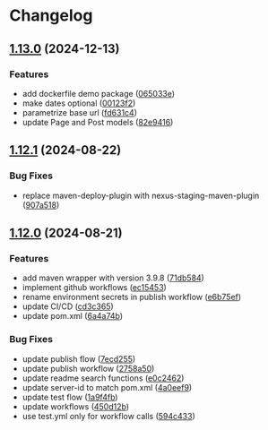 # Changelog

## [1.13.0](https://github.com/ButterCMS/buttercms-java/compare/v1.12.1...v1.13.0) (2024-12-13)


### Features

* add dockerfile demo package ([065033e](https://github.com/ButterCMS/buttercms-java/commit/065033e0603c8bb71a2fcc8329000f50d2c32cb4))
* make dates optional ([00123f2](https://github.com/ButterCMS/buttercms-java/commit/00123f28861fd2d73a23225622745bd857ccebbf))
* parametrize base url ([fd631c4](https://github.com/ButterCMS/buttercms-java/commit/fd631c4eabce7ebfb8c6cb4b234b292867425dac))
* update Page and Post models ([82e9416](https://github.com/ButterCMS/buttercms-java/commit/82e94161fd8ccc7bf22ca8daf911348e8cf80a9c))

## [1.12.1](https://github.com/ButterCMS/buttercms-java/compare/v1.12.0...v1.12.1) (2024-08-22)


### Bug Fixes

* replace maven-deploy-plugin with nexus-staging-maven-plugin ([907a518](https://github.com/ButterCMS/buttercms-java/commit/907a5182f34c78460bfcf4251d67973e4b91c2f4))

## [1.12.0](https://github.com/ButterCMS/buttercms-java/compare/v1.11.0...v1.12.0) (2024-08-21)


### Features

* add maven wrapper with version 3.9.8 ([71db584](https://github.com/ButterCMS/buttercms-java/commit/71db5845636de1df41b1b966da394bf0479cefa9))
* implement github workflows ([ec15453](https://github.com/ButterCMS/buttercms-java/commit/ec15453aa83e6d16520b68c8b0be39256afcc51b))
* rename environment secrets in publish workflow ([e6b75ef](https://github.com/ButterCMS/buttercms-java/commit/e6b75ef99f520b2b7056056de3cf71d79b1af6e9))
* update CI/CD ([cd3c365](https://github.com/ButterCMS/buttercms-java/commit/cd3c365046029f113ebd84f9bbbdc1a3b92fcf1a))
* update pom.xml ([6a4a74b](https://github.com/ButterCMS/buttercms-java/commit/6a4a74b2ebd840755f448a4cce4afb9ae9b28593))


### Bug Fixes

* update publish flow ([7ecd255](https://github.com/ButterCMS/buttercms-java/commit/7ecd25559abda9a50eef0ac7129bc4d014085801))
* update publish workflow ([2758a50](https://github.com/ButterCMS/buttercms-java/commit/2758a50c6c764d5ac6b568e970882566d65a4a66))
* update readme search functions ([e0c2462](https://github.com/ButterCMS/buttercms-java/commit/e0c24627da32f6b82d715095da3faa4e3b014fd5))
* update server-id to match pom.xml ([4a0eef9](https://github.com/ButterCMS/buttercms-java/commit/4a0eef91bfd5c026962ef2be2931ae2188b2ee64))
* update test flow ([1a9f4fb](https://github.com/ButterCMS/buttercms-java/commit/1a9f4fb36579307bbc09557782d302c45189fe7d))
* update workflows ([450d12b](https://github.com/ButterCMS/buttercms-java/commit/450d12bd29128fa17e3347f3932a5dcbba262f6e))
* use test.yml only for workflow calls ([594c433](https://github.com/ButterCMS/buttercms-java/commit/594c433b1850db5b1e77860106d1c75b939d1d2a))
